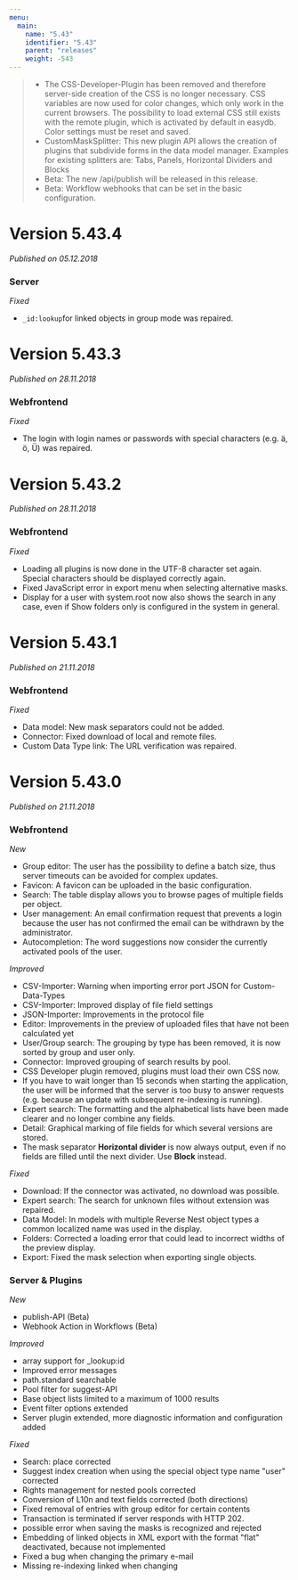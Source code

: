 ```yaml
---
menu:
  main:
    name: "5.43"
    identifier: "5.43"
    parent: "releases"
    weight: -543
---
```


> - The CSS-Developer-Plugin has been removed and therefore server-side creation of the CSS is no longer necessary. CSS variables are now used for color changes, which only work in the current browsers. The possibility to load external CSS still exists with the remote plugin, which is activated by default in easydb. Color settings must be reset and saved.
> - CustomMaskSplitter: This new plugin API allows the creation of plugins that subdivide forms in the data model manager. Examples for existing splitters are: Tabs, Panels, Horizontal Dividers and Blocks
> - Beta: The new /api/publish will be released in this release.
> - Beta: Workflow webhooks that can be set in the basic configuration.
>

# Version 5.43.4

*Published on 05.12.2018*

### Server

*Fixed*

- `_id:lookup`for linked objects in group mode was repaired.

# Version 5.43.3

*Published on 28.11.2018*

### Webfrontend

*Fixed*

- The login with login names or passwords with special characters (e.g. ä, ö, Ü) was repaired.

# Version 5.43.2

*Published on 28.11.2018*

### Webfrontend

*Fixed*

- Loading all plugins is now done in the UTF-8 character set again. Special characters should be displayed correctly again.
- Fixed JavaScript error in export menu when selecting alternative masks.
- Display for a user with system.root now also shows the search in any case, even if Show folders only is configured in the system in general.

# Version 5.43.1

*Published on 21.11.2018*

### Webfrontend

*Fixed*

- Data model: New mask separators could not be added.
- Connector: Fixed download of local and remote files.
- Custom Data Type link: The URL verification was repaired.

# Version 5.43.0

*Published on 21.11.2018*

### Webfrontend

*New*

- Group editor: The user has the possibility to define a batch size, thus server timeouts can be avoided for complex updates.
- Favicon: A favicon can be uploaded in the basic configuration.
- Search: The table display allows you to browse pages of multiple fields per object.
- User management: An email confirmation request that prevents a login because the user has not confirmed the email can be withdrawn by the administrator.
- Autocompletion: The word suggestions now consider the currently activated pools of the user.

*Improved*

- CSV-Importer: Warning when importing error port JSON for Custom-Data-Types
- CSV-Importer: Improved display of file field settings
- JSON-Importer: Improvements in the protocol file
- Editor: Improvements in the preview of uploaded files that have not been calculated yet
- User/Group search: The grouping by type has been removed, it is now sorted by group and user only.
- Connector: Improved grouping of search results by pool.
- CSS Developer plugin removed, plugins must load their own CSS now.
- If you have to wait longer than 15 seconds when starting the application, the user will be informed that the server is too busy to answer requests (e.g. because an update with subsequent re-indexing is running).
- Expert search: The formatting and the alphabetical lists have been made clearer and no longer combine any fields.
- Detail: Graphical marking of file fields for which several versions are stored.
- The mask separator **Horizontal divider** is now always output, even if no fields are filled until the next divider. Use **Block** instead.

*Fixed*

- Download: If the connector was activated, no download was possible.
- Expert search: The search for unknown files without extension was repaired.
- Data Model: In models with multiple Reverse Nest object types a common localized name was used in the display.
- Folders: Corrected a loading error that could lead to incorrect widths of the preview display.
- Export: Fixed the mask selection when exporting single objects.

### Server & Plugins

*New*

- publish-API (Beta)
- Webhook Action in Workflows (Beta)

*Improved*

- array support for _lookup:id
- Improved error messages
- path.standard searchable
- Pool filter for suggest-API
- Base object lists limited to a maximum of 1000 results
- Event filter options extended
- Server plugin extended, more diagnostic information and configuration added

*Fixed*

- Search: place corrected
- Suggest index creation when using the special object type name "user" corrected
- Rights management for nested pools corrected
- Conversion of L10n and text fields corrected (both directions)
- Fixed removal of entries with group editor for certain contents
- Transaction is terminated if server responds with HTTP 202.
- possible error when saving the masks is recognized and rejected
- Embedding of linked objects in XML export with the format "flat" deactivated, because not implemented
- Fixed a bug when changing the primary e-mail
- Missing re-indexing linked when changing

